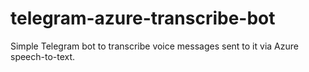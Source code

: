 # telegram-azure-transcribe-bot

Simple Telegram bot to transcribe voice messages sent to it via Azure speech-to-text.